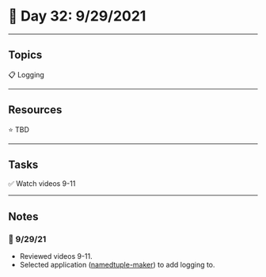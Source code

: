# :calendar: Day 32: 9/29/2021

---

## Topics

:clipboard: Logging

---

## Resources

:star: TBD

---

## Tasks

:white_check_mark: Watch videos 9-11

---

## Notes

### :notebook: 9/29/21

- Reviewed videos 9-11.
- Selected application ([namedtuple-maker](https://github.com/timothyhull/namedtuple-maker)) to add logging to.
